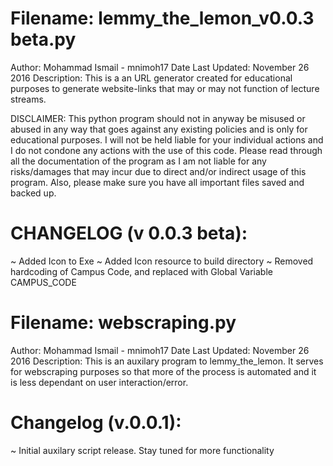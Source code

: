 # Filename: lemmy_the_lemon_v0.0.3 beta.py
Author: Mohammad Ismail - mnimoh17
Date Last Updated: November 26 2016
Description: This is a an URL generator created for educational purposes to
generate website-links that may or may not function of lecture streams.

DISCLAIMER: This python program should not in anyway be misused or abused
in any way that goes against any existing policies and is only for educational
purposes. I will not be held liable for your individual actions and I do
not condone any actions with the use of this code. Please read through all
the documentation of the program as I am not liable for any risks/damages
that may incur due to direct and/or indirect usage of this program.
Also, please make sure you have all important files saved and backed up.

# CHANGELOG (v 0.0.3 beta):
~ Added Icon to Exe
~ Added Icon resource to build directory
~ Removed hardcoding of Campus Code, and replaced with Global Variable
CAMPUS_CODE

# Filename: webscraping.py
Author: Mohammad Ismail - mnimoh17
Date Last Updated: November 26 2016
Description: This is an auxilary program to lemmy_the_lemon. It serves for
webscraping purposes so that more of the process is automated and it is
less dependant on user interaction/error.

# Changelog (v.0.0.1):
~ Initial auxilary script release. Stay tuned for more functionality
